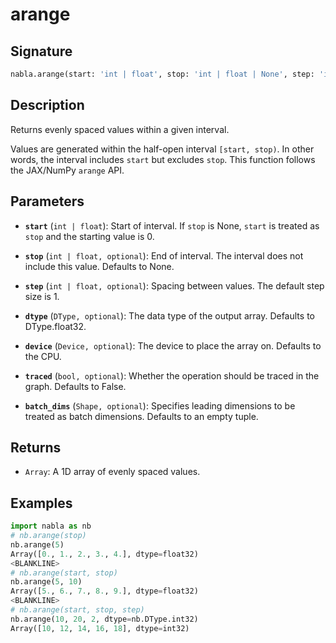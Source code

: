 # arange

## Signature

```python
nabla.arange(start: 'int | float', stop: 'int | float | None', step: 'int | float | None', dtype: 'DType', device: 'Device', traced: 'bool', batch_dims: 'Shape') -> 'Array'
```

## Description

Returns evenly spaced values within a given interval.

Values are generated within the half-open interval `[start, stop)`.
In other words, the interval includes `start` but excludes `stop`.
This function follows the JAX/NumPy `arange` API.

## Parameters

- **`start`** (`int | float`): Start of interval. If `stop` is None, `start` is treated as `stop` and the starting value is 0.

- **`stop`** (`int | float, optional`): End of interval. The interval does not include this value. Defaults to None.

- **`step`** (`int | float, optional`): Spacing between values. The default step size is 1.

- **`dtype`** (`DType, optional`): The data type of the output array. Defaults to DType.float32.

- **`device`** (`Device, optional`): The device to place the array on. Defaults to the CPU.

- **`traced`** (`bool, optional`): Whether the operation should be traced in the graph. Defaults to False.

- **`batch_dims`** (`Shape, optional`): Specifies leading dimensions to be treated as batch dimensions. Defaults to an empty tuple.

## Returns

- `Array`: A 1D array of evenly spaced values.

## Examples

```python
import nabla as nb
# nb.arange(stop)
nb.arange(5)
Array([0., 1., 2., 3., 4.], dtype=float32)
<BLANKLINE>
# nb.arange(start, stop)
nb.arange(5, 10)
Array([5., 6., 7., 8., 9.], dtype=float32)
<BLANKLINE>
# nb.arange(start, stop, step)
nb.arange(10, 20, 2, dtype=nb.DType.int32)
Array([10, 12, 14, 16, 18], dtype=int32)
```
